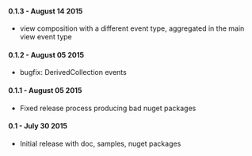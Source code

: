 #### 0.1.3 - August 14 2015
* view composition with a different event type, aggregated in the main view event type

#### 0.1.2 - August 05 2015
* bugfix: DerivedCollection events

#### 0.1.1 - August 05 2015
* Fixed release process producing bad nuget packages

#### 0.1 - July 30 2015
* Initial release with doc, samples, nuget packages
